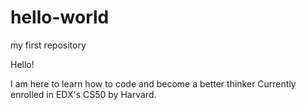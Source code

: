 # hello-world
my first repository

Hello!

I am here to learn how to code and become a better thinker
Currently enrolled in EDX's CS50 by Harvard. 
